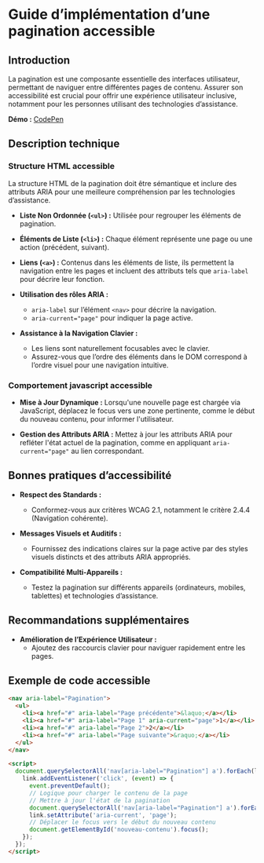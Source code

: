 # Guide d’implémentation d’une pagination accessible

## Introduction

La pagination est une composante essentielle des interfaces utilisateur, permettant de naviguer entre différentes pages de contenu. Assurer son accessibilité est crucial pour offrir une expérience utilisateur inclusive, notamment pour les personnes utilisant des technologies d’assistance.

**Démo :** [CodePen](https://codepen.io/numera11y/pen/GgKxQXg)

## Description technique

### Structure HTML accessible

La structure HTML de la pagination doit être sémantique et inclure des attributs ARIA pour une meilleure compréhension par les technologies d’assistance.

- **Liste Non Ordonnée (****`<ul>`****) :** Utilisée pour regrouper les éléments de pagination.

- **Éléments de Liste (****`<li>`****) :** Chaque élément représente une page ou une action (précédent, suivant).

- **Liens (****`<a>`****) :** Contenus dans les éléments de liste, ils permettent la navigation entre les pages et incluent des attributs tels que `aria-label` pour décrire leur fonction.

- **Utilisation des rôles ARIA :**

  - `aria-label` sur l’élément `<nav>` pour décrire la navigation.
  - `aria-current="page"` pour indiquer la page active.

- **Assistance à la Navigation Clavier :**

  - Les liens sont naturellement focusables avec le clavier.
  - Assurez-vous que l’ordre des éléments dans le DOM correspond à l’ordre visuel pour une navigation intuitive.

### Comportement javascript accessible

- **Mise à Jour Dynamique :** Lorsqu'une nouvelle page est chargée via JavaScript, déplacez le focus vers une zone pertinente, comme le début du nouveau contenu, pour informer l'utilisateur.

- **Gestion des Attributs ARIA :** Mettez à jour les attributs ARIA pour refléter l'état actuel de la pagination, comme en appliquant `aria-current="page"` au lien correspondant.

## Bonnes pratiques d’accessibilité

- **Respect des Standards :**

  - Conformez-vous aux critères WCAG 2.1, notamment le critère 2.4.4 (Navigation cohérente).

- **Messages Visuels et Auditifs :**

  - Fournissez des indications claires sur la page active par des styles visuels distincts et des attributs ARIA appropriés.

- **Compatibilité Multi-Appareils :**

  - Testez la pagination sur différents appareils (ordinateurs, mobiles, tablettes) et technologies d’assistance.

## Recommandations supplémentaires

- **Amélioration de l’Expérience Utilisateur :**
  - Ajoutez des raccourcis clavier pour naviguer rapidement entre les pages.

## Exemple de code accessible

```html
<nav aria-label="Pagination">
  <ul>
    <li><a href="#" aria-label="Page précédente">&laquo;</a></li>
    <li><a href="#" aria-label="Page 1" aria-current="page">1</a></li>
    <li><a href="#" aria-label="Page 2">2</a></li>
    <li><a href="#" aria-label="Page suivante">&raquo;</a></li>
  </ul>
</nav>

<script>
  document.querySelectorAll('nav[aria-label="Pagination"] a').forEach(link => {
    link.addEventListener('click', (event) => {
      event.preventDefault();
      // Logique pour charger le contenu de la page
      // Mettre à jour l'état de la pagination
      document.querySelectorAll('nav[aria-label="Pagination"] a').forEach(l => l.removeAttribute('aria-current'));
      link.setAttribute('aria-current', 'page');
      // Déplacer le focus vers le début du nouveau contenu
      document.getElementById('nouveau-contenu').focus();
    });
  });
</script>
```
